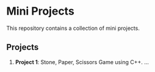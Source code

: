 # Mini Projects

This repository contains a collection of mini projects.

## Projects

1. **Project 1**: Stone, Paper, Scissors Game using C++.
   ...
